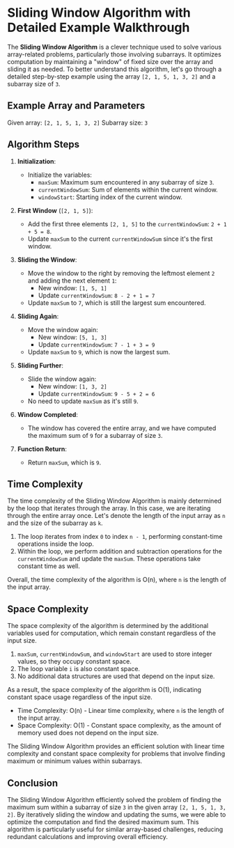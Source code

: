 # Sliding Window Algorithm with Detailed Example Walkthrough

The **Sliding Window Algorithm** is a clever technique used to solve various array-related problems, particularly those
involving subarrays. It optimizes computation by maintaining a "window" of fixed size over the array and sliding it as
needed. To better understand this algorithm, let's go through a detailed step-by-step example using the
array `[2, 1, 5, 1, 3, 2]` and a subarray size of `3`.

## Example Array and Parameters

Given array: `[2, 1, 5, 1, 3, 2]`
Subarray size: `3`

## Algorithm Steps

1. **Initialization**:
    - Initialize the variables:
        - `maxSum`: Maximum sum encountered in any subarray of size `3`.
        - `currentWindowSum`: Sum of elements within the current window.
        - `windowStart`: Starting index of the current window.

2. **First Window** (`[2, 1, 5]`):
    - Add the first three elements `[2, 1, 5]` to the `currentWindowSum`: `2 + 1 + 5 = 8`.
    - Update `maxSum` to the current `currentWindowSum` since it's the first window.

3. **Sliding the Window**:
    - Move the window to the right by removing the leftmost element `2` and adding the next element `1`:
        - New window: `[1, 5, 1]`
        - Update `currentWindowSum`: `8 - 2 + 1 = 7`
    - Update `maxSum` to `7`, which is still the largest sum encountered.

4. **Sliding Again**:
    - Move the window again:
        - New window: `[5, 1, 3]`
        - Update `currentWindowSum`: `7 - 1 + 3 = 9`
    - Update `maxSum` to `9`, which is now the largest sum.

5. **Sliding Further**:
    - Slide the window again:
        - New window: `[1, 3, 2]`
        - Update `currentWindowSum`: `9 - 5 + 2 = 6`
    - No need to update `maxSum` as it's still `9`.

6. **Window Completed**:
    - The window has covered the entire array, and we have computed the maximum sum of `9` for a subarray of size `3`.

7. **Function Return**:
    - Return `maxSum`, which is `9`.

## Time Complexity

The time complexity of the Sliding Window Algorithm is mainly determined by the loop that iterates through the array. In
this case, we are iterating through the entire array once. Let's denote the length of the input array as `n` and the
size of the subarray as `k`.

1. The loop iterates from index `0` to index `n - 1`, performing constant-time operations inside the loop.
2. Within the loop, we perform addition and subtraction operations for the `currentWindowSum` and update the `maxSum`.
   These operations take constant time as well.

Overall, the time complexity of the algorithm is O(n), where `n` is the length of the input array.

## Space Complexity

The space complexity of the algorithm is determined by the additional variables used for computation, which remain
constant regardless of the input size.

1. `maxSum`, `currentWindowSum`, and `windowStart` are used to store integer values, so they occupy constant space.
2. The loop variable `i` is also constant space.
3. No additional data structures are used that depend on the input size.

As a result, the space complexity of the algorithm is O(1), indicating constant space usage regardless of the input
size.

- Time Complexity: O(n) - Linear time complexity, where `n` is the length of the input array.
- Space Complexity: O(1) - Constant space complexity, as the amount of memory used does not depend on the input size.

The Sliding Window Algorithm provides an efficient solution with linear time complexity and constant space complexity
for problems that involve finding maximum or minimum values within subarrays.

## Conclusion

The Sliding Window Algorithm efficiently solved the problem of finding the maximum sum within a subarray of size `3` in
the given array `[2, 1, 5, 1, 3, 2]`. By iteratively sliding the window and updating the sums, we were able to optimize
the computation and find the desired maximum sum. This algorithm is particularly useful for similar array-based
challenges, reducing redundant calculations and improving overall efficiency.